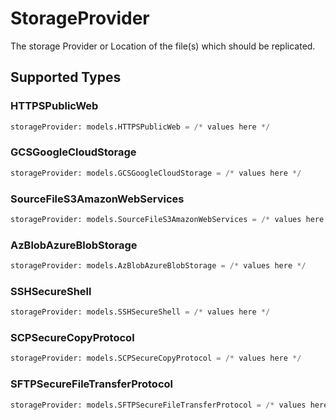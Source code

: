 # StorageProvider

The storage Provider or Location of the file(s) which should be replicated.


## Supported Types

### HTTPSPublicWeb

```python
storageProvider: models.HTTPSPublicWeb = /* values here */
```

### GCSGoogleCloudStorage

```python
storageProvider: models.GCSGoogleCloudStorage = /* values here */
```

### SourceFileS3AmazonWebServices

```python
storageProvider: models.SourceFileS3AmazonWebServices = /* values here */
```

### AzBlobAzureBlobStorage

```python
storageProvider: models.AzBlobAzureBlobStorage = /* values here */
```

### SSHSecureShell

```python
storageProvider: models.SSHSecureShell = /* values here */
```

### SCPSecureCopyProtocol

```python
storageProvider: models.SCPSecureCopyProtocol = /* values here */
```

### SFTPSecureFileTransferProtocol

```python
storageProvider: models.SFTPSecureFileTransferProtocol = /* values here */
```

